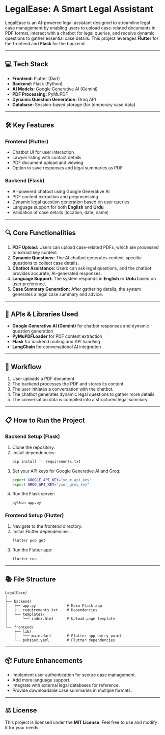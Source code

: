 # LegalEase: A Smart Legal Assistant

LegalEase is an AI-powered legal assistant designed to streamline legal case management by enabling users to upload case-related documents in PDF format, interact with a chatbot for legal queries, and receive dynamic questions to gather essential case details. This project leverages **Flutter** for the frontend and **Flask** for the backend.

---

## 💻 **Tech Stack**
- **Frontend:** Flutter (Dart)
- **Backend:** Flask (Python)
- **AI Models:** Google Generative AI (Gemini)
- **PDF Processing:** PyMuPDF
- **Dynamic Question Generation:** Groq API
- **Database:** Session-based storage (for temporary case data)

---

## 🛠 **Key Features**
### **Frontend (Flutter)**
- Chatbot UI for user interaction
- Lawyer listing with contact details
- PDF document upload and viewing
- Option to save responses and legal summaries as PDF

### **Backend (Flask)**
- AI-powered chatbot using Google Generative AI
- PDF content extraction and preprocessing
- Dynamic legal question generation based on user queries
- Language support for both **English** and **Urdu**
- Validation of case details (location, date, name)

---

## 🔍 **Core Functionalities**
1. **PDF Upload:** Users can upload case-related PDFs, which are processed to extract key content.
2. **Dynamic Questions:** The AI chatbot generates context-specific questions to collect case details.
3. **Chatbot Assistance:** Users can ask legal questions, and the chatbot provides accurate, AI-generated responses.
4. **Language Support:** The system responds in **English** or **Urdu** based on user preference.
5. **Case Summary Generation:** After gathering details, the system generates a legal case summary and advice.

---

## 🧩 **APIs & Libraries Used**
- **Google Generative AI (Gemini)** for chatbot responses and dynamic question generation
- **PyMuPDFLoader** for PDF content extraction
- **Flask** for backend routing and API handling
- **LangChain** for conversational AI integration

---

## 🔄 **Workflow**
1. User uploads a PDF document.
2. The backend processes the PDF and stores its content.
3. The user initiates a conversation with the chatbot.
4. The chatbot generates dynamic legal questions to gather more details.
5. The conversation data is compiled into a structured legal summary.

---

## 📋 **How to Run the Project**
### **Backend Setup (Flask)**
1. Clone the repository.
2. Install dependencies:
   ```bash
   pip install -r requirements.txt
   ```
3. Set your API keys for Google Generative AI and Groq:
   ```bash
   export GOOGLE_API_KEY="your_api_key"
   export GROQ_API_KEY="your_groq_key"
   ```
4. Run the Flask server:
   ```bash
   python app.py
   ```

### **Frontend Setup (Flutter)**
1. Navigate to the frontend directory.
2. Install Flutter dependencies:
   ```bash
   flutter pub get
   ```
3. Run the Flutter app:
   ```bash
   flutter run
   ```

---

## 📚 **File Structure**
```
LegalEase/
│
├── backend/
│   ├── app.py              # Main Flask app
│   ├── requirements.txt    # Dependencies
│   └── templates/
│       └── index.html      # Upload page template
│
└── frontend/
    ├── lib/
    │   └── main.dart       # Flutter app entry point
    └── pubspec.yaml        # Flutter dependencies
```

---

## 📦 **Future Enhancements**
- Implement user authentication for secure case management.
- Add more language support.
- Integrate with external legal databases for reference.
- Provide downloadable case summaries in multiple formats.

---

## ⚖️ **License**
This project is licensed under the **MIT License**. Feel free to use and modify it for your needs. 

